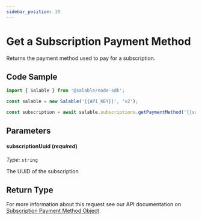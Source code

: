 ```yaml
---
sidebar_position: 10
---
```


# Get a Subscription Payment Method

Returns the payment method used to pay for a subscription.

## Code Sample

```typescript
import { Salable } from '@salable/node-sdk';

const salable = new Salable('{{API_KEY}}', 'v2');

const subscription = await salable.subscriptions.getPaymentMethod('{{subscriptionUuid}}');
```

## Parameters

#### subscriptionUuid (_required_)

_Type:_ `string`

The UUID of the subscription


## Return Type

For more information about this request see our API documentation on [Subscription Payment Method Object](https://docs.salable.app/api/v2#tag/Subscriptions/operation/getSubscriptionPaymentMethod)
